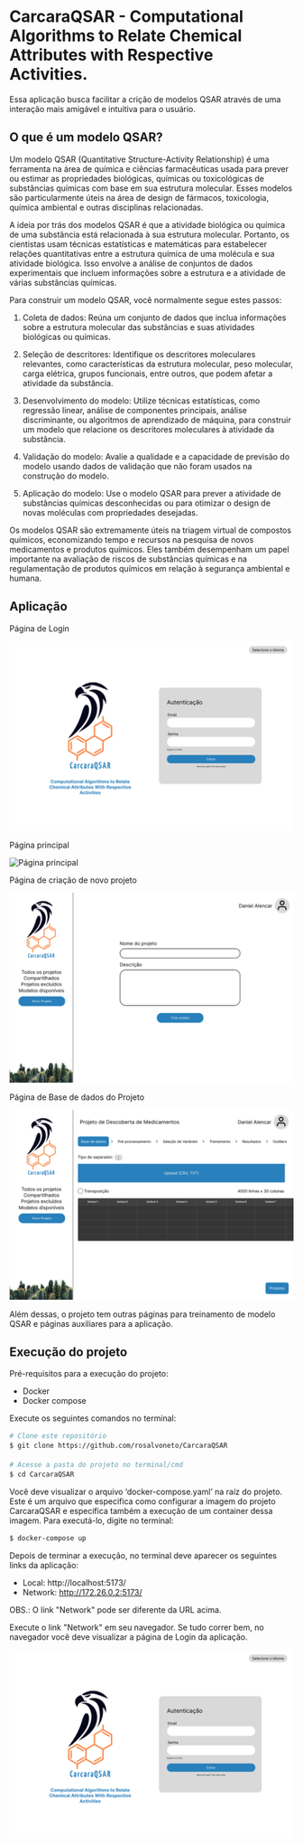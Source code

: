 # CarcaraQSAR - Computational Algorithms to Relate Chemical Attributes with Respective Activities.

Essa aplicação busca facilitar a crição de modelos QSAR através de uma interação mais amigável e intuitiva para o usuário.

## O que é um modelo QSAR?

Um modelo QSAR (Quantitative Structure-Activity Relationship) é uma ferramenta na área de química e ciências farmacêuticas usada para prever ou estimar as propriedades biológicas, químicas ou toxicológicas de substâncias químicas com base em sua estrutura molecular. Esses modelos são particularmente úteis na área de design de fármacos, toxicologia, química ambiental e outras disciplinas relacionadas.

A ideia por trás dos modelos QSAR é que a atividade biológica ou química de uma substância está relacionada à sua estrutura molecular. Portanto, os cientistas usam técnicas estatísticas e matemáticas para estabelecer relações quantitativas entre a estrutura química de uma molécula e sua atividade biológica. Isso envolve a análise de conjuntos de dados experimentais que incluem informações sobre a estrutura e a atividade de várias substâncias químicas.

Para construir um modelo QSAR, você normalmente segue estes passos:

1. Coleta de dados: Reúna um conjunto de dados que inclua informações sobre a estrutura molecular das substâncias e suas atividades biológicas ou químicas.

2. Seleção de descritores: Identifique os descritores moleculares relevantes, como características da estrutura molecular, peso molecular, carga elétrica, grupos funcionais, entre outros, que podem afetar a atividade da substância.

3. Desenvolvimento do modelo: Utilize técnicas estatísticas, como regressão linear, análise de componentes principais, análise discriminante, ou algoritmos de aprendizado de máquina, para construir um modelo que relacione os descritores moleculares à atividade da substância.

4. Validação do modelo: Avalie a qualidade e a capacidade de previsão do modelo usando dados de validação que não foram usados na construção do modelo.

5. Aplicação do modelo: Use o modelo QSAR para prever a atividade de substâncias químicas desconhecidas ou para otimizar o design de novas moléculas com propriedades desejadas.

Os modelos QSAR são extremamente úteis na triagem virtual de compostos químicos, economizando tempo e recursos na pesquisa de novos medicamentos e produtos químicos. Eles também desempenham um papel importante na avaliação de riscos de substâncias químicas e na regulamentação de produtos químicos em relação à segurança ambiental e humana.

## Aplicação

Página de Login

<img alt="Login" title="#Login" src="./assets/project/Login.png" />

Página principal

<img alt="Página principal" title="#MainPage" src="./assets/project/Página principal.png" />

Página de criação de novo projeto

<img alt="Projeto" title="#Project" src="./assets/project/Projeto.png" />

Página de Base de dados do Projeto

<img alt="Base de dados" title="#Database" src="./assets/project/Base de dados.png" />

Além dessas, o projeto tem outras páginas para treinamento de modelo QSAR e páginas auxiliares para a aplicação.

## Execução do projeto

Pré-requisitos para a execução do projeto:
- Docker
- Docker compose

Execute os seguintes comandos no terminal:

```bash
# Clone este repositório
$ git clone https://github.com/rosalvoneto/CarcaraQSAR

# Acesse a pasta do projeto no terminal/cmd
$ cd CarcaraQSAR
```

Você deve visualizar o arquivo ‘docker-compose.yaml’ na raíz do projeto. Este é um arquivo que especifica como configurar a imagem do projeto CarcaraQSAR e especifica também a execução de um container dessa imagem. Para executá-lo, digite no terminal:

```bash
$ docker-compose up
```

Depois de terminar a execução, no terminal deve aparecer os seguintes links da aplicação:
- Local: http://localhost:5173/
- Network: http://172.26.0.2:5173/

OBS.: O link "Network" pode ser diferente da URL acima.

Execute o link "Network" em seu navegador. Se tudo correr bem, no navegador você deve visualizar a página de Login da aplicação.

<img alt="Login" title="#Login" src="./assets/project/Login.png" />
